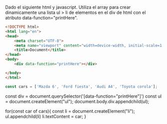 Dado el siguiente html y javascript. Utiliza el array para crear dinamicamente una lista ul > li de elementos en el div de html con el atributo data-function="printHere".

```html
<!DOCTYPE html>
<html lang="en">
<head>
    <meta charset="UTF-8">
    <meta name="viewport" content="width=device-width, initial-scale=1.0">
    <title>Document</title>
</head>
<body>
    <div data-function="printHere"></div>

</body>
</html>
```

```js
const cars = ['Mazda 6', 'Ford fiesta', 'Audi A4', 'Toyota corola'];
```
const div = document.querySelector('[data-function="printHere"]')
const ul = document.createElement("ul");
document.body.div.appendchild(ul);

for(const car of cars){
    const li = document.createElement("li");
    ul.appendchild(li)
    li.textContent = car;
}